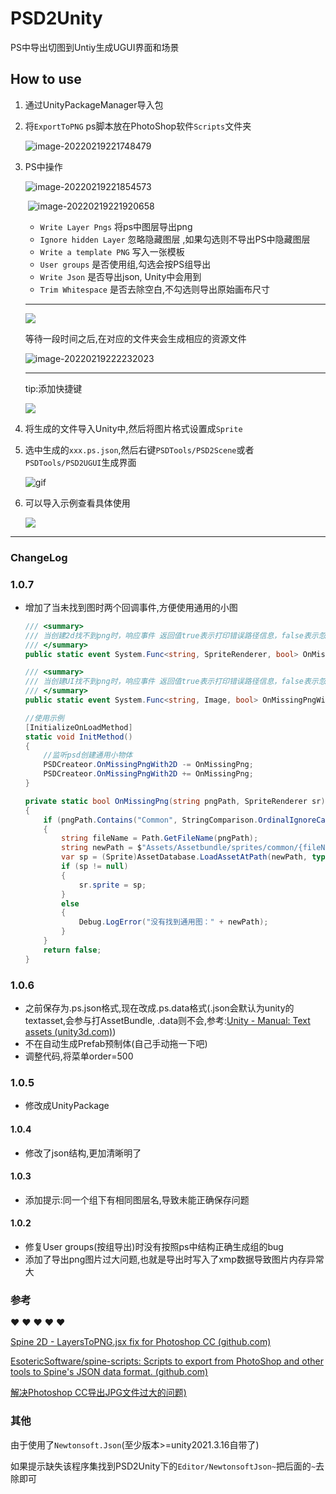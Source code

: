 # PSD2Unity
PS中导出切图到Untiy生成UGUI界面和场景

## How to use

1. 通过UnityPackageManager导入包

2. 将`ExportToPNG` ps脚本放在PhotoShop软件`Scripts`文件夹

   ![image-20220219221748479](img/image-20220219221748479.png)

3. PS中操作

   ![image-20220219221854573](img/image-20220219221854573.png)

   ​					![image-20220219221920658](img/image-20220219221920658.png)

   * `Write Layer Pngs`  将ps中图层导出png
   * `Ignore hidden Layer` 忽略隐藏图层 ,如果勾选则不导出PS中隐藏图层
   * `Write a template PNG` 写入一张模板
   * `User groups` 是否使用组,勾选会按PS组导出
   * `Write Json` 是否导出json, Unity中会用到
   * `Trim Whitespace` 是否去除空白,不勾选则导出原始画布尺寸

   ***

   

   ![](img/0.gif)

   等待一段时间之后,在对应的文件夹会生成相应的资源文件

   ![image-20220219222232023](img/image-20220219222232023.png)

   ***

   tip:添加快捷键

   ![](img/ps.png)

3. 将生成的文件导入Unity中,然后将图片格式设置成`Sprite`

4. 选中生成的`xxx.ps.json`,然后右键`PSDTools/PSD2Scene`或者`PSDTools/PSD2UGUI`生成界面

   ![gif](img/1.gif)

6. 可以导入示例查看具体使用

   ![](img/20230728172510.png)

---

### ChangeLog

### 1.0.7

* 增加了当未找到图时两个回调事件,方便使用通用的小图

  ```c#
  /// <summary>
  /// 当创建2d找不到png时，响应事件 返回值true表示打印错误路径信息，false表示忽略错误
  /// </summary>
  public static event System.Func<string, SpriteRenderer, bool> OnMissingPngWith2D;
  
  /// <summary>
  /// 当创建UI找不到png时，响应事件 返回值true表示打印错误路径信息，false表示忽略错误
  /// </summary>
  public static event System.Func<string, Image, bool> OnMissingPngWithUI;
  
  //使用示例
  [InitializeOnLoadMethod]
  static void InitMethod()
  {
      //监听psd创建通用小物体
      PSDCreateor.OnMissingPngWith2D -= OnMissingPng;
      PSDCreateor.OnMissingPngWith2D += OnMissingPng;
  }
  
  private static bool OnMissingPng(string pngPath, SpriteRenderer sr)
  {
      if (pngPath.Contains("Common", StringComparison.OrdinalIgnoreCase))
      {
          string fileName = Path.GetFileName(pngPath);
          string newPath = $"Assets/Assetbundle/sprites/common/{fileName}";
          var sp = (Sprite)AssetDatabase.LoadAssetAtPath(newPath, typeof(Sprite));
          if (sp != null)
          {
              sr.sprite = sp;
          }
          else
          {
              Debug.LogError("没有找到通用图：" + newPath);
          }
      }
      return false;
  }
  
  ```

  

### 1.0.6

* 之前保存为.ps.json格式,现在改成.ps.data格式(.json会默认为unity的textasset,会参与打AssetBundle, .data则不会,参考:[Unity - Manual: Text assets (unity3d.com)](https://docs.unity3d.com/Manual/class-TextAsset.html))
* 不在自动生成Prefab预制体(自己手动拖一下吧)
* 调整代码,将菜单order=500

### 1.0.5

* 修改成UnityPackage

#### 1.0.4

* 修改了json结构,更加清晰明了

#### 1.0.3

* 添加提示:同一个组下有相同图层名,导致未能正确保存问题

#### 1.0.2

* 修复User groups(按组导出)时没有按照ps中结构正确生成组的bug
* 添加了导出png图片过大问题,也就是导出时写入了xmp数据导致图片内存异常大

### 参考

 ❤️ ❤️ ❤️ ❤️ ❤️

[Spine 2D - LayersToPNG.jsx fix for Photoshop CC (github.com)](https://gist.github.com/nzhul/5ef666d5960423fed0de)

[EsotericSoftware/spine-scripts: Scripts to export from PhotoShop and other tools to Spine's JSON data format. (github.com)](https://github.com/EsotericSoftware/spine-scripts)

[解决Photoshop CC导出JPG文件过大的问题)](https://www.peb.cc/windows/48.html)

### 其他

由于使用了`Newtonsoft.Json`(至少版本>=unity2021.3.16自带了)

如果提示缺失该程序集找到PSD2Unity下的`Editor/NewtonsoftJson~`把后面的`~`去除即可

